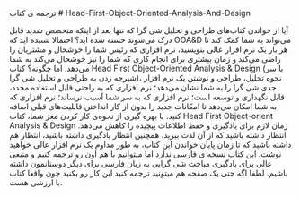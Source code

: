 ترجمه ی کتاب # Head-First-Object-Oriented-Analysis-And-Design

آیا از خواندن کتاب‌های طراحی و تحلیل شی گرا که تنها بعد از اینکه متخصص شدید قابل درک می‌شوند خسته شده اید؟ احتمالا شنیده اید که OOA&D می‌تواند به شما کمک کند تا هر بار یک نرم افزار عالی بنویسید، نرم افزاری که رئیس شما را خوشحال و مشتریان را راضی می‌کند و زمان بیشتری برای انجام کاری که شما را نیز خوشحال می‌کند به شما می‌دهد.
اما چگونه؟
کتاب Head First Object-Oriented Analysis & Design (با سر شیرجه زدن به طراحی و تحلیل شی گرا)، نحوه تحلیل، طراحی و نوشتن یک نرم افزار جدی شی گرا را به شما نشان می‌دهد؛ نرم افزاری که به راحتی قابل استفاده مجدد، قابل نگهداری و توسعه است؛ نرم افزاری که به سر شما آسیب نرساند؛ نرم افزاری که به شما امکان می‌دهد تا امکانات جدید را بدون از کار انداختن قابلیت‌های قبلی اضافه کنید. با بهره گیری از نحوه‌ی کار کردن مغز شما، کتاب Head First Object-orient Analysis & Design زمان لازم برای یادگیری و حفظ اطلاعات پیچیده را کاهش می‌دهد.
انتظار داشته باشید که از آن لذت ببرید، همچنین انتظار یادگیری داشته باشید، انتظار هم داشته باشید که تا زمان پایان خواندن این کتاب، به طور مداوم یک نرم افزار عالی خواهید نوشت.
این کتاب نسخه ی فارسی ندارد اما میتوانیم با هم اون رو ترجمه کنیم و منبعی عالی برای یادگیری مباحث شی گرایی به زبان فارسی برای دیگر دوستانمون داشته باشیم.
لطفا اگه حتی یک صفحه هم میتونید ترجمه کنید این کار رو بکنید چون واقعا کتاب با ارزشی هست.
